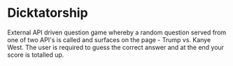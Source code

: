 # Dicktatorship
External API driven question game whereby a random question served from one of two API's is called and surfaces on the page - Trump vs. Kanye West. The user is required to guess the correct answer and at the end your score is totalled up.
